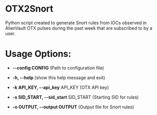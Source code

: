 # OTX2Snort
Python script created to generate Snort rules from IOCs observed in AlienVault OTX pulses during the past week that are subscribed to by a user.

# Usage Options:
  - **--config CONFIG**       (Path to configuration file)
    
  - **-h, --help**            (show this help message and exit)
  - **-k API_KEY, --api_key** API_KEY
                        (OTX API key)
  - **-s SID_START, --sid_start** SID_START
                        (Starting SID for rules)
  - **-o OUTPUT, --output OUTPUT**
                        (Output file for Snort rules)
